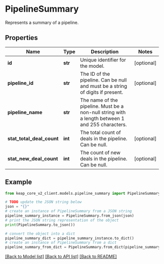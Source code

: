 # PipelineSummary

Represents a summary of a pipeline.

## Properties

Name | Type | Description | Notes
------------ | ------------- | ------------- | -------------
**id** | **str** | Unique identifier for the model. | [optional] 
**pipeline_id** | **str** | The ID of the pipeline. Can be null and must be a string of digits if present. | [optional] 
**pipeline_name** | **str** | The name of the pipeline. Must be a non-null string with a length between 1 and 255 characters. | 
**stat_total_deal_count** | **int** | The total count of deals in the pipeline. Can be null. | [optional] 
**stat_new_deal_count** | **int** | The count of new deals in the pipeline. Can be null. | [optional] 

## Example

```python
from keap_core_v2_client.models.pipeline_summary import PipelineSummary

# TODO update the JSON string below
json = "{}"
# create an instance of PipelineSummary from a JSON string
pipeline_summary_instance = PipelineSummary.from_json(json)
# print the JSON string representation of the object
print(PipelineSummary.to_json())

# convert the object into a dict
pipeline_summary_dict = pipeline_summary_instance.to_dict()
# create an instance of PipelineSummary from a dict
pipeline_summary_from_dict = PipelineSummary.from_dict(pipeline_summary_dict)
```
[[Back to Model list]](../README.md#documentation-for-models) [[Back to API list]](../README.md#documentation-for-api-endpoints) [[Back to README]](../README.md)


